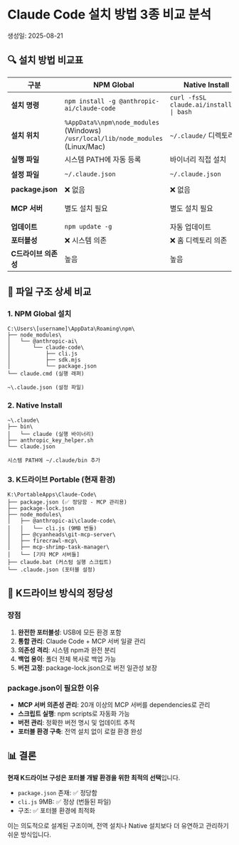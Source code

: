 # Claude Code 설치 방법 3종 비교 분석
생성일: 2025-08-21

## 🔍 설치 방법 비교표

| 구분 | NPM Global | Native Install | K드라이브 Portable |
|------|------------|----------------|-------------------|
| **설치 명령** | `npm install -g @anthropic-ai/claude-code` | `curl -fsSL claude.ai/install.sh \| bash` | `npm init` + `npm install @anthropic-ai/claude-code` |
| **설치 위치** | `%AppData%\npm\node_modules` (Windows)<br>`/usr/local/lib/node_modules` (Linux/Mac) | `~/.claude/` 디렉토리 | `K:\PortableApps\Claude-Code\node_modules` |
| **실행 파일** | 시스템 PATH에 자동 등록 | 바이너리 직접 설치 | `claude.bat` 커스텀 래퍼 |
| **설정 파일** | `~/.claude.json` | `~/.claude.json` | `K:\PortableApps\Claude-Code\.claude.json` |
| **package.json** | ❌ 없음 | ❌ 없음 | ✅ 있음 (MCP 서버 관리용) |
| **MCP 서버** | 별도 설치 필요 | 별도 설치 필요 | dependencies로 통합 관리 |
| **업데이트** | `npm update -g` | 자동 업데이트 | `npm update` |
| **포터블성** | ❌ 시스템 의존 | ❌ 홈 디렉토리 의존 | ✅ USB로 이동 가능 |
| **C드라이브 의존성** | 높음 | 높음 | 없음 (Zero Dependency) |

## 📁 파일 구조 상세 비교

### 1. NPM Global 설치
```
C:\Users\[username]\AppData\Roaming\npm\
├── node_modules\
│   └── @anthropic-ai\
│       └── claude-code\
│           ├── cli.js
│           ├── sdk.mjs
│           └── package.json
└── claude.cmd (실행 래퍼)

~\.claude.json (설정 파일)
```

### 2. Native Install
```
~\.claude\
├── bin\
│   └── claude (실행 바이너리)
├── anthropic_key_helper.sh
└── claude.json

시스템 PATH에 ~/.claude/bin 추가
```

### 3. K드라이브 Portable (현재 환경)
```
K:\PortableApps\Claude-Code\
├── package.json (✅ 정당함 - MCP 관리용)
├── package-lock.json
├── node_modules\
│   ├── @anthropic-ai\claude-code\
│   │   └── cli.js (9MB 번들)
│   ├── @cyanheads\git-mcp-server\
│   ├── firecrawl-mcp\
│   ├── mcp-shrimp-task-manager\
│   └── [기타 MCP 서버들]
├── claude.bat (커스텀 실행 스크립트)
└── .claude.json (포터블 설정)
```

## 🎯 K드라이브 방식의 정당성

### 장점
1. **완전한 포터블성**: USB에 모든 환경 포함
2. **통합 관리**: Claude Code + MCP 서버 일괄 관리
3. **의존성 격리**: 시스템 npm과 완전 분리
4. **백업 용이**: 폴더 전체 복사로 백업 가능
5. **버전 고정**: package-lock.json으로 버전 일관성 보장

### package.json이 필요한 이유
- **MCP 서버 의존성 관리**: 20개 이상의 MCP 서버를 dependencies로 관리
- **스크립트 실행**: npm scripts로 자동화 가능
- **버전 관리**: 정확한 버전 명시 및 업데이트 추적
- **포터블 환경 구축**: 전역 설치 없이 로컬 환경 완성

## 📊 결론

**현재 K드라이브 구성은 포터블 개발 환경을 위한 최적의 선택**입니다.

- `package.json` 존재: ✅ 정당함
- `cli.js` 9MB: ✅ 정상 (번들된 파일)
- 구조: ✅ 포터블 환경에 최적화

이는 의도적으로 설계된 구조이며, 전역 설치나 Native 설치보다 더 유연하고 관리하기 쉬운 방식입니다.